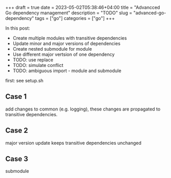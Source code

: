+++
draft = true
date = 2023-05-02T05:38:46+04:00
title = "Advancced Go dependency management"
description = "TODO"
slug = "advanced-go-dependency"
tags = ["go"]
categories = ["go"]
+++

In this post:
 - Create multiple modules with transitive dependencies
 - Update minor and major versions of dependencies
 - Create nested submodule for module
 - Use different major vertsion of one dependency
 - TODO: use replace
 - TODO: simulate conflict
 - TODO: ambiguous import - module and submodule

first: see setup.sh

## Case 1

add changes to common (e.g. logging), these changes are propagated to transitive dependencies.

## Case 2

major version update keeps transitive dependencies unchanged

## Case 3

submodule
